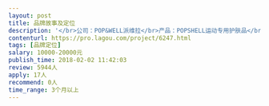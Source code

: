 ```yaml
---                
layout: post       
title: 品牌故事及定位           
description: '</br>公司：POP&WELL派维拉</br>产品：POPSHELL运动专用护肤品</br>产品介绍：源自台湾的运动护肤专用品POPSHELL，为运动人群在运动中的肌肤提供专业的护理。</br>所需项目：</br>1,  品牌故事设计</br>2，品牌营销方案执行</br>- 线上及线下营销渠道的了解及执行</br>- 跨界营销</br>- 新媒体运营</br>'     
contenturl: https://pro.lagou.com/project/6247.html      
tags: [品牌定位]            
salary: 10000-20000元          
publish_time: 2018-02-02 11:42:03         
review: 5944人                   
apply: 17人                   
recommend: 0人                   
time_range: 3个月以上              
---                 
```

